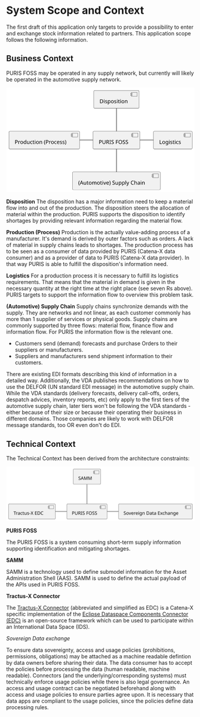 # System Scope and Context

The first draft of this application only targets to provide a possibility to enter and exchange stock information
related to partners. This application scope follows the following information.

## Business Context

PURIS FOSS may be operated in any supply network, but currently will likely be operated in the
automotive supply network.

![Business Context](img/03-business-context.svg)

**Disposition**
The disposition has a major information need to keep a material flow into and out of the production. The disposition
steers the allocation of material within the production. PURIS supports the disposition to identify shortages by
providing relevant information regarding the material flow.

**Production (Process)**
Production is the actually value-adding process of a manufacturer. It's demand is derived by outer factors such as
orders. A lack of material in supply chains leads to shortages. The production process has to be seen as a consumer of
data provided by PURIS (Catena-X data consumer) and as a provider of data to PURIS (Catena-X data provider). In that way
PURIS is able to fulfill the disposition's information need.

**Logistics**
For a production process it is necessary to fulfill its logistics requirements. That means that the material in demand
is given in the necessary quantity at the right time at the right place (see seven Rs above). PURIS targets to support
the information flow to overview this problem task.

**(Automotive) Supply Chain**
Supply chains synchronize demands with the supply. They are networks and not linear, as each customer commonly has more
than 1 supplier of services or physical goods. Supply chains are commonly supported by three flows: material flow,
finance flow and information flow. For PURIS the information flow is the relevant one.

- Customers send (demand) forecasts and purchase Orders to their suppliers or manufacturers.
- Suppliers and manufacturers send shipment information to their customers.

There are existing EDI formats describing this kind of information in a detailed way. Additionally, the VDA publishes
recommendations on how to use the DELFOR (UN standard EDI message) in the automotive supply chain. While the VDA
standards (delivery forecasts, delivery call-offs, orders, despatch advices, inventory reports, etc) only apply to the
first tiers of the automotive supply chain, later tiers won't be following the VDA standards - either because of their
size or because their operating their business in different domains. Those companies are likely to work with DELFOR
message standards, too OR even don't do EDI.

## Technical Context

The Technical Context has been derived from the architecture constraints:

![Technical Context](img/03-technical-context.svg)

**PURIS FOSS**

The PURIS FOSS is a system consuming short-term supply information supporting identification and mitigating shortages.

**SAMM**

SAMM is a technology used to define submodel information for the Asset Administration Shell (AAS). SAMM is used to
define the actual payload of the APIs used in PURIS FOSS.

**Tractus-X Connector**

The [Tractus-X Connector](https://github.com/eclipse-tractusx/tractusx-edc) (abbreviated and simplified as EDC) is a
Catena-X specific implementation of
the [Eclipse Dataspace Components Connector (EDC)](https://github.com/eclipse-edc/Connector) is an open-source framework
which can be used to participate within an International Data Space (IDS).

*Sovereign Data exchange*

To ensure data sovereignty, access and usage policies (prohibitions, permissions, obligations) may be attached as a
machine readable defintion by data owners before sharing their data. The data consumer has to accept the policies before
processing the data (human readable, machine readable). Connectors (and the underlying/corresponding systems) must
technically enforce usage policies while there is also legal governance. An access and usage contract can be negotiated
beforehand along with access and usage policies to ensure parties agree upon. It is necessary that data apps are
compliant to the usage policies, since the policies define data processing rules.

